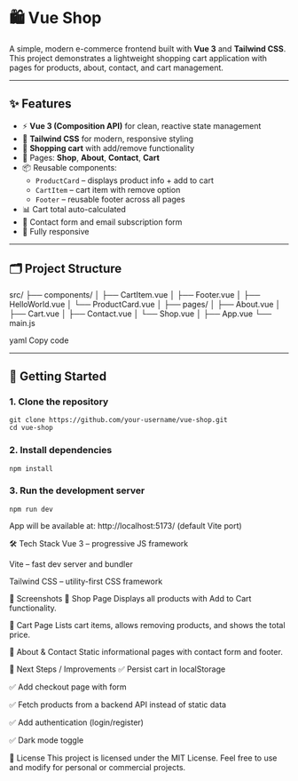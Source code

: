 # 🛍️ Vue Shop

A simple, modern e-commerce frontend built with **Vue 3** and **Tailwind CSS**.  
This project demonstrates a lightweight shopping cart application with pages for products, about, contact, and cart management.  

---

## ✨ Features

- ⚡ **Vue 3 (Composition API)** for clean, reactive state management  
- 🎨 **Tailwind CSS** for modern, responsive styling  
- 🛒 **Shopping cart** with add/remove functionality  
- 📄 Pages: **Shop**, **About**, **Contact**, **Cart**  
- 📦 Reusable components:
  - `ProductCard` – displays product info + add to cart
  - `CartItem` – cart item with remove option
  - `Footer` – reusable footer across all pages
- 📊 Cart total auto-calculated  
- 📧 Contact form and email subscription form  
- 📱 Fully responsive  

---

## 🗂️ Project Structure

src/
├── components/
│ ├── CartItem.vue
│ ├── Footer.vue
│ ├── HelloWorld.vue
│ └── ProductCard.vue
│
├── pages/
│ ├── About.vue
│ ├── Cart.vue
│ ├── Contact.vue
│ └── Shop.vue
│
├── App.vue
└── main.js

yaml
Copy code

---

## 🚀 Getting Started

### 1. Clone the repository

```
git clone https://github.com/your-username/vue-shop.git
cd vue-shop
```

### 2. Install dependencies

```
npm install
```

### 3. Run the development server

```
npm run dev
```

App will be available at: http://localhost:5173/ (default Vite port)

🛠️ Tech Stack
Vue 3 – progressive JS framework

Vite – fast dev server and bundler

Tailwind CSS – utility-first CSS framework

📸 Screenshots
🏪 Shop Page
Displays all products with Add to Cart functionality.

🛒 Cart Page
Lists cart items, allows removing products, and shows the total price.

📝 About & Contact
Static informational pages with contact form and footer.

📌 Next Steps / Improvements
✅ Persist cart in localStorage

✅ Add checkout page with form

✅ Fetch products from a backend API instead of static data

✅ Add authentication (login/register)

✅ Dark mode toggle

📜 License
This project is licensed under the MIT License.
Feel free to use and modify for personal or commercial projects.
